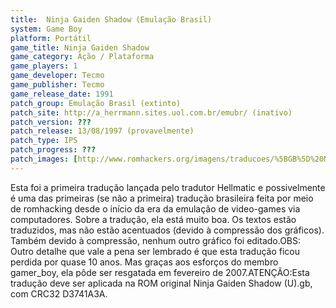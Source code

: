 ```yaml
---
title:  Ninja Gaiden Shadow (Emulação Brasil)
system: Game Boy
platform: Portátil
game_title: Ninja Gaiden Shadow
game_category: Ação / Plataforma
game_players: 1
game_developer: Tecmo
game_publisher: Tecmo
game_release_date: 1991
patch_group: Emulação Brasil (extinto)
patch_site: http://a_herrmann.sites.uol.com.br/emubr/ (inativo)
patch_version: ???
patch_release: 13/08/1997 (provavelmente)
patch_type: IPS
patch_progress: ???
patch_images: [http://www.romhackers.org/imagens/traducoes/%5BGB%5D%20Ninja%20Gaiden%20Shadow%20-%20Emula%C3%A7%C3%A3o%20Brasil%20-%2001.png,http://www.romhackers.org/imagens/traducoes/%5BGB%5D%20Ninja%20Gaiden%20Shadow%20-%20Emula%C3%A7%C3%A3o%20Brasil%20-%2002.png,http://www.romhackers.org/imagens/traducoes/%5BGB%5D%20Ninja%20Gaiden%20Shadow%20-%20Emula%C3%A7%C3%A3o%20Brasil%20-%2003.png]
---
```

Esta foi a primeira tradução lançada pelo tradutor Hellmatic e possivelmente é uma das primeiras (se não a primeira) tradução brasileira feita por meio de romhacking desde o início da era da emulação de video-games via computadores. Sobre a tradução, ela está muito boa. Os textos estão traduzidos, mas não estão acentuados (devido à compressão dos gráficos). Também devido à compressão, nenhum outro gráfico foi editado.OBS: Outro detalhe que vale a pena ser lembrado é que esta tradução ficou perdida por quase 10 anos. Mas graças aos esforços do membro gamer_boy, ela pôde ser resgatada em fevereiro de 2007.ATENÇÃO:Esta tradução deve ser aplicada na ROM original Ninja Gaiden Shadow (U).gb, com CRC32 D3741A3A.